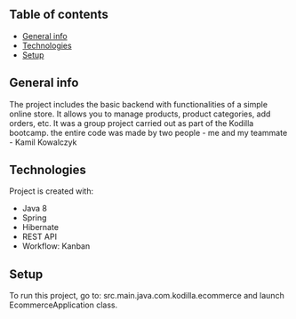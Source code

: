 ## Table of contents
* [General info](#general-info)
* [Technologies](#technologies)
* [Setup](#setup)


## General info
The project includes the basic backend with functionalities of a simple online store.
It allows you to manage products, product categories, add orders, etc.
It was a group project carried out as part of the Kodilla bootcamp.
the entire code was made by two people - me and my teammate - Kamil Kowalczyk
	
## Technologies
Project is created with:
* Java 8
* Spring
* Hibernate
* REST API
* Workflow: Kanban
	
## Setup
To run this project, go to:
src.main.java.com.kodilla.ecommerce and launch EcommerceApplication class.
